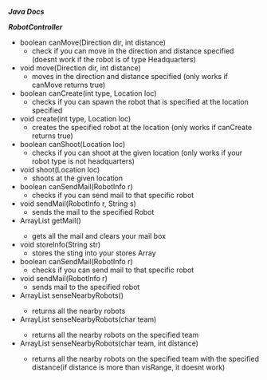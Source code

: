 <b><i>Java Docs</i></b>

<b><i>RobotController</i></b>
<ul> 
  <li>boolean canMove(Direction dir, int distance)
      <ul>
          <li>check if you can move in the direction and distance specified (doesnt work if the robot is of type Headquarters)</li>
      </ul>
  </li>
  <li>void move(Direction dir, int distance)
      <ul>
          <li>moves in the direction and distance specified (only works if canMove returns true)</li>
      </ul>
  </li>
  <li>boolean canCreate(int type, Location loc)
      <ul>
          <li>checks if you can spawn the robot that is specified at the location specified</li>
      </ul>
  </li>
  <li>void create(int type, Location loc)
      <ul>
          <li>creates the specified robot at the location (only works if canCreate returns true)</li>
      </ul>
  </li>
  <li>boolean canShoot(Location loc)
      <ul>
          <li>checks if you can shoot at the given location (only works if your robot type is not headquarters)</li>
      </ul>
  </li>
  <li>void shoot(Location loc)
      <ul>
          <li>shoots at the given location</li>
      </ul>
  </li>
  <li>boolean canSendMail(RobotInfo r)
      <ul>
          <li>checks if you can send mail to that specific robot</li>
      </ul>
  </li>
  <li>void sendMail(RobotInfo r, String s)
      <ul>
          <li>sends the mail to the specified Robot</li>
      </ul>
  </li>
  <li>ArrayList<Mail> getMail()
      <ul>
          <li>gets all the mail and clears your mail box</li>
      </ul>
  </li>
  <li>void storeInfo(String str)
      <ul>
          <li>stores the sting into your stores Array</li>
      </ul>
  </li>
  <li>boolean canSendMail(RobotInfo r)
      <ul>
          <li>checks if you can send mail to that specific robot</li>
      </ul>
  </li>
  <li>void sendMail(RobotInfo r)
      <ul>
          <li>sends mail to the specified robot</li>
      </ul>
  </li>
  <li>ArrayList<RobotInfo> senseNearbyRobots()
      <ul>
          <li>returns all the nearby robots</li>
      </ul>
  </li>
  <li>ArrayList<RobotInfo> senseNearbyRobots(char team)
      <ul>
          <li>returns all the nearby robots on the specified team</li>
      </ul>
  </li>
  <li>ArrayList<RobotInfo> senseNearbyRobots(char team, int distance)
      <ul>
          <li>returns all the nearby robots on the specified team with the specified distance(if distance is more than visRange, it doesnt work)</li>
      </ul>
  </li>
</ul>



